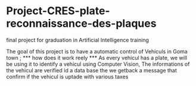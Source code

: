 # Project-CRES-plate-reconnaissance-des-plaques
final project for graduation in Artificial Intelligence training

The goal of this project is to have a automatic control of Vehiculs in Goma town ;
*** how does it work reely ***
As every vehicul has a plate, we will be using it to identify a vehicul using Computer Vision,
The informations of the vehicul are verified id a data base the we getback a message that confirm if the vehicul is uptade with various taxes
